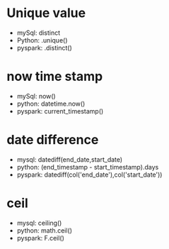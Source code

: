 # Unique value
- mySql: distinct
- Python: .unique()
- pyspark: .distinct()

# now time stamp
- mySql: now()
- python: datetime.now()
- pyspark: current_timestamp()

# date difference
- mysql: datediff(end_date,start_date)
- python: (end_timestamp - start_timestamp).days
- pyspark: datediff(col('end_date'),col('start_date'))

# ceil
- mysql: ceiling()
- python: math.ceil()
- pyspark: F.ceil()

